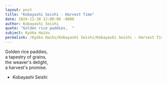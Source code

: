 ```yaml
---
layout: post
title: "Kobayashi Seishi - Harvest Time"
date: 2024-12-30 12:00:00 -0000
author: Kobayashi Seishi
quote: "Golden rice paddies,  "
subject: Kyōka Haiku
permalink: /Kyōka Haiku/Kobayashi Seishi/Kobayashi Seishi - Harvest Time
---
```


Golden rice paddies,  
a tapestry of grains,  
the weaver's delight,  
a harvest's promise.

- Kobayashi Seishi
